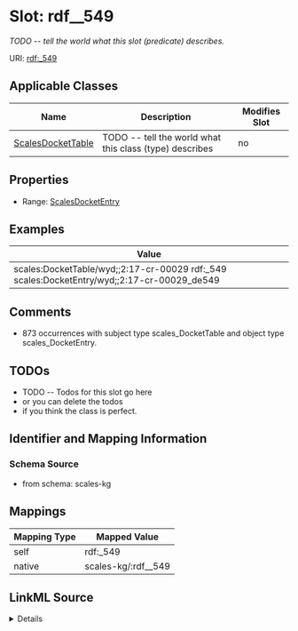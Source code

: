 

# Slot: rdf__549


_TODO -- tell the world what this slot (predicate) describes._





URI: [rdf:_549](http://www.w3.org/1999/02/22-rdf-syntax-ns#_549)



<!-- no inheritance hierarchy -->





## Applicable Classes

| Name | Description | Modifies Slot |
| --- | --- | --- |
| [ScalesDocketTable](../classes/ScalesDocketTable.md) | TODO -- tell the world what this class (type) describes |  no  |







## Properties

* Range: [ScalesDocketEntry](../classes/ScalesDocketEntry.md)






## Examples

| Value |
| --- |
| scales:DocketTable/wyd;;2:17-cr-00029 rdf:_549 scales:DocketEntry/wyd;;2:17-cr-00029_de549 |

## Comments

* 873 occurrences with subject type scales_DocketTable and object type scales_DocketEntry.

## TODOs

* TODO -- Todos for this slot go here
* or you can delete the todos
* if you think the class is perfect.

## Identifier and Mapping Information







### Schema Source


* from schema: scales-kg




## Mappings

| Mapping Type | Mapped Value |
| ---  | ---  |
| self | rdf:_549 |
| native | scales-kg/:rdf__549 |




## LinkML Source

<details>
```yaml
name: rdf__549
description: TODO -- tell the world what this slot (predicate) describes.
todos:
- TODO -- Todos for this slot go here
- or you can delete the todos
- if you think the class is perfect.
comments:
- 873 occurrences with subject type scales_DocketTable and object type scales_DocketEntry.
examples:
- value: scales:DocketTable/wyd;;2:17-cr-00029 rdf:_549 scales:DocketEntry/wyd;;2:17-cr-00029_de549
from_schema: scales-kg
rank: 1000
slot_uri: rdf:_549
alias: rdf__549
domain_of:
- scales_DocketTable
range: scales_DocketEntry

```
</details>